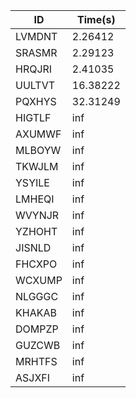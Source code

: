 |ID|Time(s)|
|-|-|
|LVMDNT|2.26412|
|SRASMR|2.29123|
|HRQJRI|2.41035|
|UULTVT|16.38222|
|PQXHYS|32.31249|
|HIGTLF|inf|
|AXUMWF|inf|
|MLBOYW|inf|
|TKWJLM|inf|
|YSYILE|inf|
|LMHEQI|inf|
|WVYNJR|inf|
|YZHOHT|inf|
|JISNLD|inf|
|FHCXPO|inf|
|WCXUMP|inf|
|NLGGGC|inf|
|KHAKAB|inf|
|DOMPZP|inf|
|GUZCWB|inf|
|MRHTFS|inf|
|ASJXFI|inf|
